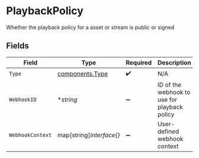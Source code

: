 # PlaybackPolicy

Whether the playback policy for a asset or stream is public or signed


## Fields

| Field                                              | Type                                               | Required                                           | Description                                        | Example                                            |
| -------------------------------------------------- | -------------------------------------------------- | -------------------------------------------------- | -------------------------------------------------- | -------------------------------------------------- |
| `Type`                                             | [components.Type](../../models/components/type.md) | :heavy_check_mark:                                 | N/A                                                |                                                    |
| `WebhookID`                                        | **string*                                          | :heavy_minus_sign:                                 | ID of the webhook to use for playback policy       | 3e02c844-d364-4d48-b401-24b2773b5d6c               |
| `WebhookContext`                                   | map[string]*interface{}*                           | :heavy_minus_sign:                                 | User-defined webhook context                       | [object Object]                                    |